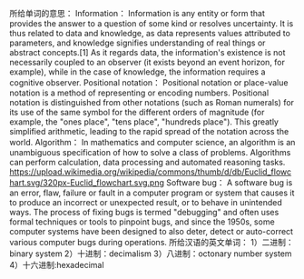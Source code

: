 所给单词的意思：
Information：
    Information is any entity or form that provides the answer to a question of some kind or resolves
 uncertainty. It is thus related to data and knowledge, as data represents values attributed to 
 parameters, and knowledge signifies understanding of real things or abstract concepts.[1] As it 
 regards data, the information's existence is not necessarily coupled to an observer (it exists 
 beyond an event horizon, for example), while in the case of knowledge, the information requires 
 a cognitive observer.
Positional notation：
    Positional notation or place-value notation is a method of representing or encoding numbers. 
Positional notation is distinguished from other notations (such as Roman numerals) for its use of the same
symbol for the different orders of magnitude (for example, the "ones place", "tens place", "hundreds
place"). This greatly simplified arithmetic, leading to the rapid spread of the notation across 
the world.
Algorithm：
    In mathematics and computer science, an algorithm is an unambiguous specification of how to solve a 
class of problems. Algorithms can perform calculation, data processing and automated reasoning tasks.
https://upload.wikimedia.org/wikipedia/commons/thumb/d/db/Euclid_flowchart.svg/320px-Euclid_flowchart.svg.png
Software bug：
    A software bug is an error, flaw, failure or fault in a computer program or system that causes it to
produce an incorrect or unexpected result, or to behave in unintended ways. The process of fixing
bugs is termed "debugging" and often uses formal techniques or tools to pinpoint bugs, and since 
the 1950s, some computer systems have been designed to also deter, detect or auto-correct various 
computer bugs during operations.
所给汉语的英文单词：
1）二进制：binary system
2）十进制：decimalism
3）八进制：octonary number system
4）十六进制:hexadecimal
